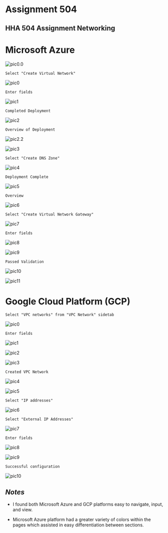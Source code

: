 # Assignment 504 #
## HHA 504 Assignment Networking 

# Microsoft Azure
![pic0.0](azure/Azurepic0.0.png)

    Select "Create Virtual Network" 

![pic0](azure/Azurepic0.png)

    Enter fields

![pic1](azure/Azurepic1.png)

    Completed Deployment

![pic2](azure/Azurepic2.png)

    Overview of Deployment
    
![pic2.2](azure/Azurepic2.2.png)

![pic3](azure/Azurepic3.png)

    Select "Create DNS Zone"
    
![pic4](azure/Azurepic4.png)

    Deployment Complete

![pic5](azure/Azurepic5.png)

    Overview

![pic6](azure/Azurepic6.png)

    Select "Create Virtual Network Gateway" 

![pic7](azure/Azurepic7.png)

    Enter fields

![pic8](azure/Azurepic8.png)

![pic9](azure/Azurepic9.png)

    Passed Validation

![pic10](azure/Azurepic10.png)

![pic11](azure/Azurepic11.png)

# Google Cloud Platform (GCP)

    Select "VPC networks" from "VPC Network" sidetab

![pic0](gcp/gcp0.png)

    Enter fields

![pic1](gcp/gcp1.png)

![pic2](gcp/gcp2.png)

![pic3](gcp/gcp3.png)

    Created VPC Network

![pic4](gcp/gcp4.png)

![pic5](gcp/gcp5.png)
    
    Select "IP addresses"

![pic6](gcp/gcp6.png)

    Select "External IP Addresses"

![pic7](gcp/gcp7.png)

    Enter fields

![pic8](gcp/gcp8.png)

![pic9](gcp/gcp9.png)

    Successful configuration

![pic10](gcp/gcp10.png)


## *Notes*
- I found both Microsoft Azure and GCP platforms easy to navigate, input, and view.

- Microsoft Azure platform had a greater variety of colors within the pages which assisted in easy differentiation between sections.